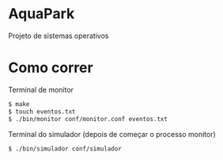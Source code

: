 # AquaPark
Projeto de sistemas operativos
# Como correr

Terminal de monitor
```bash
$ make
$ touch eventos.txt
$ ./bin/monitor conf/monitor.conf eventos.txt
```

Terminal do simulador (depois de começar o processo monitor)
```bash
$ ./bin/simulador conf/simulador
```
